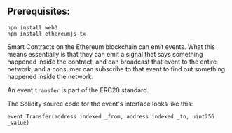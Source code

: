 ## Prerequisites:
```
npm install web3
npm install ethereumjs-tx
```


Smart Contracts on the Ethereum blockchain can emit events. What this means essentially
is that they can emit a signal that says something happened inside the contract, and
can broadcast that event to the entire network, and a consumer can subscribe to that event
to find out something happened inside the network.

An event `transfer` is part of the ERC20 standard.

The Solidity source code for the event's interface looks like this:
```
event Transfer(address indexed _from, address indexed _to, uint256 _value)
```
